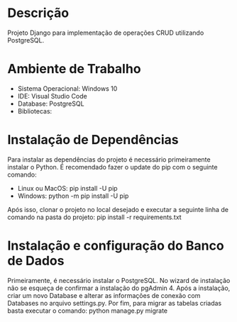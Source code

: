 # Descrição

Projeto Django para implementação de operações CRUD utilizando PostgreSQL.

# Ambiente de Trabalho

* Sistema Operacional: Windows 10
* IDE: Visual Studio Code
* Database: PostgreSQL
* Bibliotecas: 

# Instalação de Dependências

Para instalar as dependências do projeto é necessário primeiramente instalar o Python. É recomendado fazer o update do pip com o seguinte comando:

  * Linux ou MacOS: pip install -U pip
  * Windows: python -m pip install -U pip
  
Após isso, clonar o projeto no local desejado e executar a seguinte linha de comando na pasta do projeto: pip install -r requirements.txt

# Instalação e configuração do Banco de Dados

Primeiramente, é necessário instalar o PostgreSQL. No wizard de instalação não se esqueça de confirmar a instalação do pgAdmin 4.
Após a instalação, criar um novo Database e alterar as informações de conexão com Databases no arquivo settings.py.
Por fim, para migrar as tabelas criadas basta executar o comando: python manage.py migrate